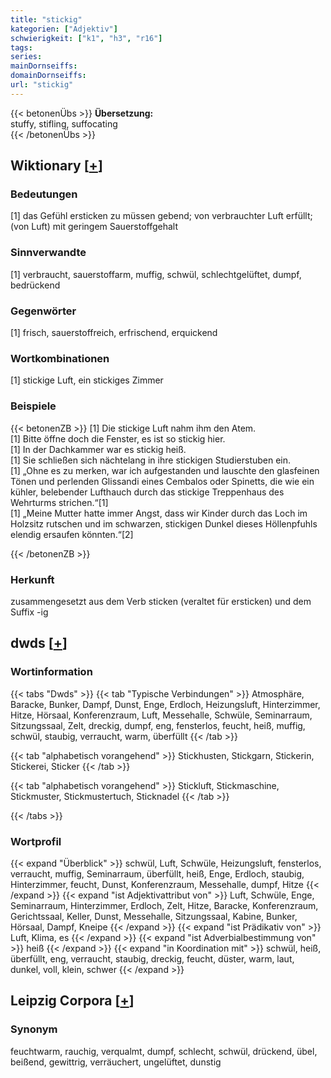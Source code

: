 ```yaml
---
title: "stickig"
kategorien: ["Adjektiv"]
schwierigkeit: ["k1", "h3", "r16"]
tags:
series:
mainDornseiffs:
domainDornseiffs:
url: "stickig"
---
```


{{< betonenÜbs >}}
**Übersetzung:**  
stuffy, stifling, suffocating  
{{< /betonenÜbs >}}

## Wiktionary [[+](https://de.wiktionary.org/wiki/stickig)]

### Bedeutungen
[1] das Gefühl ersticken zu müssen gebend; von verbrauchter Luft erfüllt; (von Luft) mit geringem Sauerstoffgehalt  

### Sinnverwandte
[1] verbraucht, sauerstoffarm, muffig, schwül, schlechtgelüftet, dumpf, bedrückend  

### Gegenwörter
[1] frisch, sauerstoffreich, erfrischend, erquickend  

### Wortkombinationen
[1] stickige Luft, ein stickiges Zimmer  

### Beispiele
{{< betonenZB >}}
[1] Die stickige Luft nahm ihm den Atem.  
[1] Bitte öffne doch die Fenster, es ist so stickig hier.  
[1] In der Dachkammer war es stickig heiß.  
[1] Sie schließen sich nächtelang in ihre stickigen Studierstuben ein.  
[1] „Ohne es zu merken, war ich aufgestanden und lauschte den glasfeinen Tönen und perlenden Glissandi eines Cembalos oder Spinetts, die wie ein kühler, belebender Lufthauch durch das stickige Treppenhaus des Wehrturms strichen.“[1]  
[1] „Meine Mutter hatte immer Angst, dass wir Kinder durch das Loch im Holzsitz rutschen und im schwarzen, stickigen Dunkel dieses Höllenpfuhls elendig ersaufen könnten.“[2]  

{{< /betonenZB >}}
### Herkunft
zusammengesetzt aus dem Verb sticken (veraltet für ersticken) und dem Suffix -ig  



## dwds [[+](https://www.dwds.de/wb/stickig)]

### Wortinformation
{{< tabs "Dwds" >}}
{{< tab "Typische Verbindungen" >}}
Atmosphäre, Baracke, Bunker, Dampf, Dunst, Enge, Erdloch, Heizungsluft, Hinterzimmer, Hitze, Hörsaal, Konferenzraum, Luft, Messehalle, Schwüle, Seminarraum, Sitzungssaal, Zelt, dreckig, dumpf, eng, fensterlos, feucht, heiß, muffig, schwül, staubig, verraucht, warm, überfüllt
{{< /tab >}}

{{< tab "alphabetisch vorangehend" >}}
Stickhusten, Stickgarn, Stickerin, Stickerei, Sticker
{{< /tab >}}

{{< tab "alphabetisch vorangehend" >}}
Stickluft, Stickmaschine, Stickmuster, Stickmustertuch, Sticknadel
{{< /tab >}}

{{< /tabs >}}

### Wortprofil
{{< expand "Überblick" >}} schwül, Luft, Schwüle, Heizungsluft, fensterlos, verraucht, muffig, Seminarraum, überfüllt, heiß, Enge, Erdloch, staubig, Hinterzimmer, feucht, Dunst, Konferenzraum, Messehalle, dumpf, Hitze {{< /expand >}}
{{< expand "ist Adjektivattribut von" >}} Luft, Schwüle, Enge, Seminarraum, Hinterzimmer, Erdloch, Zelt, Hitze, Baracke, Konferenzraum, Gerichtssaal, Keller, Dunst, Messehalle, Sitzungssaal, Kabine, Bunker, Hörsaal, Dampf, Kneipe {{< /expand >}}
{{< expand "ist Prädikativ von" >}} Luft, Klima, es {{< /expand >}}
{{< expand "ist Adverbialbestimmung von" >}} heiß {{< /expand >}}
{{< expand "in Koordination mit" >}} schwül, heiß, überfüllt, eng, verraucht, staubig, dreckig, feucht, düster, warm, laut, dunkel, voll, klein, schwer {{< /expand >}}

## Leipzig Corpora [[+](https://corpora.uni-leipzig.de/en/res?word=stickig&corpusId=deu_newscrawl-public_2018)]


### Synonym
feuchtwarm, rauchig, verqualmt, dumpf, schlecht, schwül, drückend, übel, beißend, gewittrig, verräuchert, ungelüftet, dunstig

